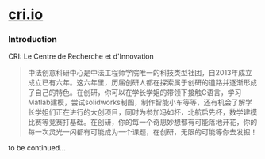 # [cri.io](http://sino-crdc-github.io/cri.io)


### Introduction
CRI: Le Centre de Recherche et d'Innovation

> 中法创意科研中心是中法工程师学院唯一的科技类型社团，自2013年成立成立已有六年。这六年里，历届创研人都在探索属于创研的道路并逐渐形成了自己的特色。在创研，你可以在学长学姐的带领下接触C语言，学习Matlab建模，尝试solidworks制图，制作智能小车等等，还有机会了解学长学姐们正在进行的大创项目，同时为参加冯如杯，北航启先杯，数学建模比赛等竞赛打基础。在创研，你的每一个奇思妙想都有可能落地开花，你的每一次灵光一闪都有可能成为一个课题，在创研，无限的可能等你去发掘！

to be continued...
